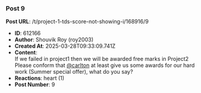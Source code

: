 ### Post 9
**Post URL**: /t/project-1-tds-score-not-showing-i/168916/9
- **ID**: 612166
- **Author**: Shouvik Roy  (roy2003)
- **Created At**: 2025-03-28T09:33:09.741Z
- **Content**:  
  If we failed in project1 then we will be awarded free marks in Project2 Please conform that <a class="mention" href="/u/carlton">@carlton</a> at least give us some awards for our hard work (Summer special offer), what do you say?
- **Reactions**: heart (1)
- **Post Number**: 9

